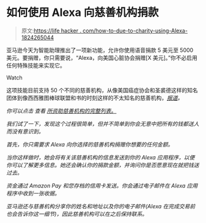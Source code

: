 # 如何使用 Alexa 向慈善机构捐款

> 原文:[https://life hacker . com/how-to-due-to-charity-using-Alexa-1824265044](https://lifehacker.com/how-to-donate-to-charity-using-alexa-1824265044)

亚马逊今天为智能助理推出了一项新功能，允许你使用语音捐款 5 美元至 5000 美元。要捐赠，你只需要说，“Alexa，向美国心脏协会捐赠[X 美元]。”你不必启用任何特殊技能来实现它。

Watch

这项技能目前支持 50 个不同的慈善机构，从像美国癌症协会和圣裘德这样的知名团体到像西西雅图棒球联盟和书的时刻这样的不太知名的慈善机构，[*报道*](https://www.cnet.com/news/you-can-now-donate-to-over-40-different-charities-using-alexa/)*。* 

*你可以点击 查看 [所资助慈善机构的完整列表。](https://pay.amazon.com/us/alexadonations?asc_campaign=InlineText&asc_refurl=https://lifehacker.com/how-to-donate-to-charity-using-alexa-1824265044&asc_source=&tag=kinjalifehackerlink-20)* 

*我们试了一下，发现这个过程很简单，但并不简单到你会无意中把所有的钱都送人而没有意识到。* 

*首先，你只需要求 Alexa 向你选择的慈善机构捐赠你想要的任何金额。* 

*当你这样做时，她会将有关该慈善机构的信息发送到你的 Alexa 应用程序，以便你可以了解更多信息。她还会确认你的捐款金额，并询问你是否愿意现在就把钱送过去。* 

*资金通过 Amazon Pay 和您存档的信用卡发送。你会通过电子邮件在 Alexa 应用程序中收到一张收据。* 

*亚马逊还与慈善机构分享你的姓名和地址以及你的电子邮件(Alexa 在完成交易前也会告诉你这一细节)，因此慈善机构可以在之后保持联系。*